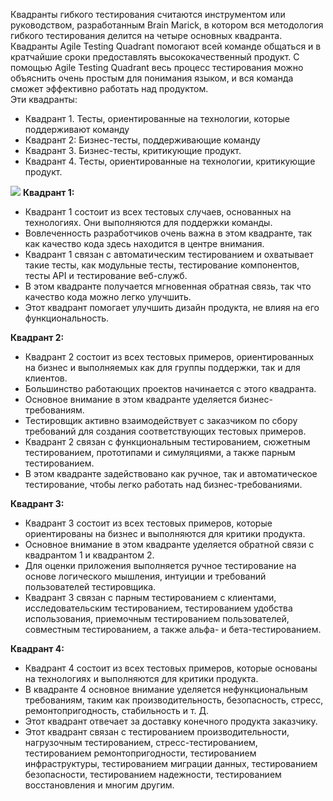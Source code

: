 Квадранты гибкого тестирования считаются инструментом или руководством, разработанным Brain Marick, в котором вся методология гибкого тестирования делится на четыре основных квадранта. Квадранты Agile Testing Quadrant помогают всей команде общаться и в кратчайшие сроки предоставлять высококачественный продукт. С помощью Agile Testing Quadrant весь процесс тестирования можно объяснить очень простым для понимания языком, и вся команда сможет эффективно работать над продуктом.  
Эти квадранты:
- Квадрант 1. Тесты, ориентированные на технологии, которые поддерживают команду
- Квадрант 2: Бизнес-тесты, поддерживающие команду
- Квадрант 3. Бизнес-тесты, критикующие продукт.
- Квадрант 4. Тесты, ориентированные на технологии, критикующие продукт.

![](https://progler.ru/public/uploads/articles5/quadrants1.png)
**Квадрант 1:**
- Квадрант 1 состоит из всех тестовых случаев, основанных на технологиях. Они выполняются для поддержки команды.
- Вовлеченность разработчиков очень важна в этом квадранте, так как качество кода здесь находится в центре внимания.
- Квадрант 1 связан с автоматическим тестированием и охватывает такие тесты, как модульные тесты, тестирование компонентов, тесты API и тестирование веб-служб.
- В этом квадранте получается мгновенная обратная связь, так что качество кода можно легко улучшить.
- Этот квадрант помогает улучшить дизайн продукта, не влияя на его функциональность.

**Квадрант 2:**

- Квадрант 2 состоит из всех тестовых примеров, ориентированных на бизнес и выполняемых как для группы поддержки, так и для клиентов.
- Большинство работающих проектов начинается с этого квадранта.
- Основное внимание в этом квадранте уделяется бизнес-требованиям.
- Тестировщик активно взаимодействует с заказчиком по сбору требований для создания соответствующих тестовых примеров.
- Квадрант 2 связан с функциональным тестированием, сюжетным тестированием, прототипами и симуляциями, а также парным тестированием.
- В этом квадранте задействовано как ручное, так и автоматическое тестирование, чтобы легко работать над бизнес-требованиями.

**Квадрант 3:**

- Квадрант 3 состоит из всех тестовых примеров, которые ориентированы на бизнес и выполняются для критики продукта.
- Основное внимание в этом квадранте уделяется обратной связи с квадрантом 1 и квадрантом 2.
- Для оценки приложения выполняется ручное тестирование на основе логического мышления, интуиции и требований пользователей тестировщика.
- Квадрант 3 связан с парным тестированием с клиентами, исследовательским тестированием, тестированием удобства использования, приемочным тестированием пользователей, совместным тестированием, а также альфа- и бета-тестированием.

**Квадрант 4:**

- Квадрант 4 состоит из всех тестовых примеров, которые основаны на технологиях и выполняются для критики продукта.
- В квадранте 4 основное внимание уделяется нефункциональным требованиям, таким как производительность, безопасность, стресс, ремонтопригодность, стабильность и т. Д.
- Этот квадрант отвечает за доставку конечного продукта заказчику.
- Этот квадрант связан с тестированием производительности, нагрузочным тестированием, стресс-тестированием, тестированием ремонтопригодности, тестированием инфраструктуры, тестированием миграции данных, тестированием безопасности, тестированием надежности, тестированием восстановления и многим другим.